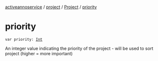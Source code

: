 [activeannoservice](../../index.md) / [project](../index.md) / [Project](index.md) / [priority](./priority.md)

# priority

`var priority: `[`Int`](https://kotlinlang.org/api/latest/jvm/stdlib/kotlin/-int/index.html)

An integer value indicating the priority of the project - will be used to sort project (higher = more important)


